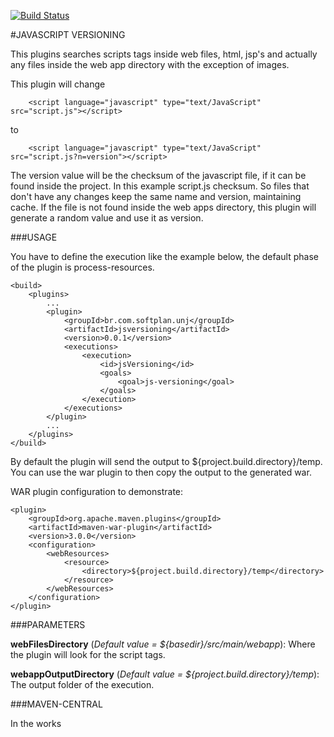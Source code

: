 [![Build Status](https://travis-ci.org/softplan/jsversioning-maven-plugin.svg?branch=wip)](https://travis-ci.org/softplan/jsversioning-maven-plugin)

#JAVASCRIPT VERSIONING

This plugins searches scripts tags inside web files, html, jsp's and actually any files inside the web app directory with the exception of images.

This plugin will change

		<script language="javascript" type="text/JavaScript" src="script.js"></script>
    
to

		<script language="javascript" type="text/JavaScript" src="script.js?n=version"></script>

The version value will be the checksum of the javascript file, if it can be found inside the project. In this example script.js checksum. 
So files that don't have any changes keep the same name and version, maintaining cache.
If the file is not found inside the web apps directory, this plugin will generate a random value and use it as version.

###USAGE

You have to define the execution like the example below, the default phase of the plugin is process-resources.

	<build>
		<plugins>
			...
			<plugin>
				<groupId>br.com.softplan.unj</groupId>
				<artifactId>jsversioning</artifactId>
				<version>0.0.1</version>
				<executions>
					<execution>
						<id>jsVersioning</id>
						<goals>
							<goal>js-versioning</goal>
						</goals>
					</execution>
				</executions>
			</plugin>
			...
		</plugins>
	</build>

By default the plugin will send the output to ${project.build.directory}/temp. You can use the war plugin to then copy the output to the generated war.

WAR plugin configuration to demonstrate:
        
    <plugin>
        <groupId>org.apache.maven.plugins</groupId>
        <artifactId>maven-war-plugin</artifactId>
        <version>3.0.0</version>
        <configuration>
            <webResources>
                <resource>
                    <directory>${project.build.directory}/temp</directory>
                </resource>
            </webResources>
        </configuration>
    </plugin>

###PARAMETERS

**webFilesDirectory** (*Default value = ${basedir}/src/main/webapp*): Where the plugin will look for the script tags.

**webappOutputDirectory** (*Default value = ${project.build.directory}/temp*): The output folder of the execution.

###MAVEN-CENTRAL

In the works 
